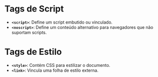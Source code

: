 # Tags de Script

* **`<script>`**: Define um script embutido ou vinculado.
* **`<noscript>`**: Define um conteúdo alternativo para navegadores que não suportam scripts.

# Tags de Estilo

* **`<style>`**: Contém CSS para estilizar o documento.
* **`<link>`**: Vincula uma folha de estilo externa.

